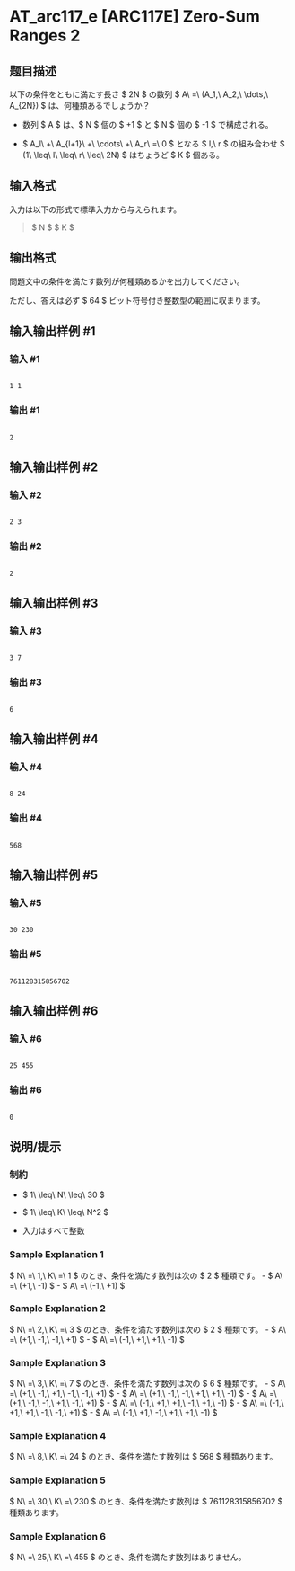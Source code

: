 # AT_arc117_e [ARC117E] Zero-Sum Ranges 2

## 题目描述

[problemUrl]: https://atcoder.jp/contests/arc117/tasks/arc117_e

以下の条件をともに満たす長さ $ 2N $ の数列 $ A\ =\ (A_1,\ A_2,\ \dots,\ A_{2N}) $ は、何種類あるでしょうか？

- 数列 $ A $ は、$ N $ 個の $ +1 $ と $ N $ 個の $ -1 $ で構成される。
- $ A_l\ +\ A_{l+1}\ +\ \cdots\ +\ A_r\ =\ 0 $ となる $ l,\ r $ の組み合わせ $ (1\ \leq\ l\ \leq\ r\ \leq\ 2N) $ はちょうど $ K $ 個ある。

## 输入格式

入力は以下の形式で標準入力から与えられます。

> $ N $ $ K $

## 输出格式

問題文中の条件を満たす数列が何種類あるかを出力してください。  
 ただし、答えは必ず $ 64 $ ビット符号付き整数型の範囲に収まります。

## 输入输出样例 #1

### 输入 #1

```
1 1
```

### 输出 #1

```
2
```

## 输入输出样例 #2

### 输入 #2

```
2 3
```

### 输出 #2

```
2
```

## 输入输出样例 #3

### 输入 #3

```
3 7
```

### 输出 #3

```
6
```

## 输入输出样例 #4

### 输入 #4

```
8 24
```

### 输出 #4

```
568
```

## 输入输出样例 #5

### 输入 #5

```
30 230
```

### 输出 #5

```
761128315856702
```

## 输入输出样例 #6

### 输入 #6

```
25 455
```

### 输出 #6

```
0
```

## 说明/提示

### 制約

- $ 1\ \leq\ N\ \leq\ 30 $
- $ 1\ \leq\ K\ \leq\ N^2 $
- 入力はすべて整数

### Sample Explanation 1

$ N\ =\ 1,\ K\ =\ 1 $ のとき、条件を満たす数列は次の $ 2 $ 種類です。 - $ A\ =\ (+1,\ -1) $ - $ A\ =\ (-1,\ +1) $

### Sample Explanation 2

$ N\ =\ 2,\ K\ =\ 3 $ のとき、条件を満たす数列は次の $ 2 $ 種類です。 - $ A\ =\ (+1,\ -1,\ -1,\ +1) $ - $ A\ =\ (-1,\ +1,\ +1,\ -1) $

### Sample Explanation 3

$ N\ =\ 3,\ K\ =\ 7 $ のとき、条件を満たす数列は次の $ 6 $ 種類です。 - $ A\ =\ (+1,\ -1,\ +1,\ -1,\ -1,\ +1) $ - $ A\ =\ (+1,\ -1,\ -1,\ +1,\ +1,\ -1) $ - $ A\ =\ (+1,\ -1,\ -1,\ +1,\ -1,\ +1) $ - $ A\ =\ (-1,\ +1,\ +1,\ -1,\ +1,\ -1) $ - $ A\ =\ (-1,\ +1,\ +1,\ -1,\ -1,\ +1) $ - $ A\ =\ (-1,\ +1,\ -1,\ +1,\ +1,\ -1) $

### Sample Explanation 4

$ N\ =\ 8,\ K\ =\ 24 $ のとき、条件を満たす数列は $ 568 $ 種類あります。

### Sample Explanation 5

$ N\ =\ 30,\ K\ =\ 230 $ のとき、条件を満たす数列は $ 761128315856702 $ 種類あります。

### Sample Explanation 6

$ N\ =\ 25,\ K\ =\ 455 $ のとき、条件を満たす数列はありません。